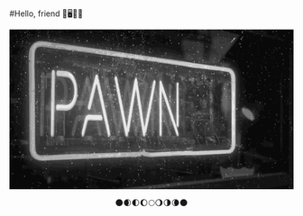 #Hello, friend 🤖🖥️💾🌙
<p align="center">
  <img src="https://github.com/m00nbyt3/m00nbyt3/blob/master/pwned.gif" width="768" align="center">
  </p>
<p align="center">🌑🌒🌓🌔🌕🌖🌗🌘🌑</p>

